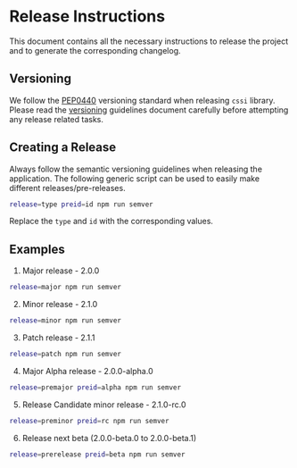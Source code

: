 # Release Instructions

This document contains all the necessary instructions to release the
project and to generate the corresponding changelog.

## Versioning

We follow the [PEP0440](https://www.python.org/dev/peps/pep-0440/)
versioning standard when releasing `cssi` library. Please read the
[versioning](./VERSIONING.md) guidelines document carefully before
attempting any release related tasks.

## Creating a Release

Always follow the semantic versioning guidelines when releasing the application. The following generic script can be used to easily make different releases/pre-releases.

```bash
release=type preid=id npm run semver
```

Replace the `type` and `id` with the corresponding values.

## Examples

1. Major release - 2.0.0

```bash
release=major npm run semver
```

2. Minor release - 2.1.0

```bash
release=minor npm run semver
```

3. Patch release - 2.1.1

```bash
release=patch npm run semver
```

4. Major Alpha release - 2.0.0-alpha.0

```bash
release=premajor preid=alpha npm run semver
```

5. Release Candidate minor release - 2.1.0-rc.0

```bash
release=preminor preid=rc npm run semver
```

6. Release next beta (2.0.0-beta.0 to 2.0.0-beta.1)

```bash
release=prerelease preid=beta npm run semver
```
